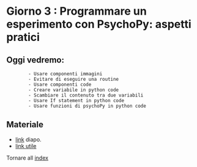 # Giorno 3 : Programmare un esperimento con PsychoPy: aspetti pratici
		
## Oggi vedremo:
			- Usare componenti immagini
			- Evitare di eseguire una routine
			- Usare componenti code
			- Creare variabile in python code
			- Scambiare il contenuto tra due variabili
			- Usare If statement in python code
			- Usare funzioni di psychoPy in python code

## Materiale

- [link](https://docs.google.com/presentation/d/1gEJgXdQQewSB6hhFkKAmJw0gHpwr-BeAY71XjbJvFd4/edit#slide=id.g101a4011d5b_0_0) diapo.
- [link utile](links.md)

Tornare all [index](index.md)
